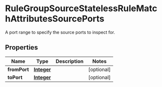 

# RuleGroupSourceStatelessRuleMatchAttributesSourcePorts

A port range to specify the source ports to inspect for.

## Properties

| Name | Type | Description | Notes |
|------------ | ------------- | ------------- | -------------|
|**fromPort** | [**Integer**](Integer.md) |  |  [optional] |
|**toPort** | [**Integer**](Integer.md) |  |  [optional] |



